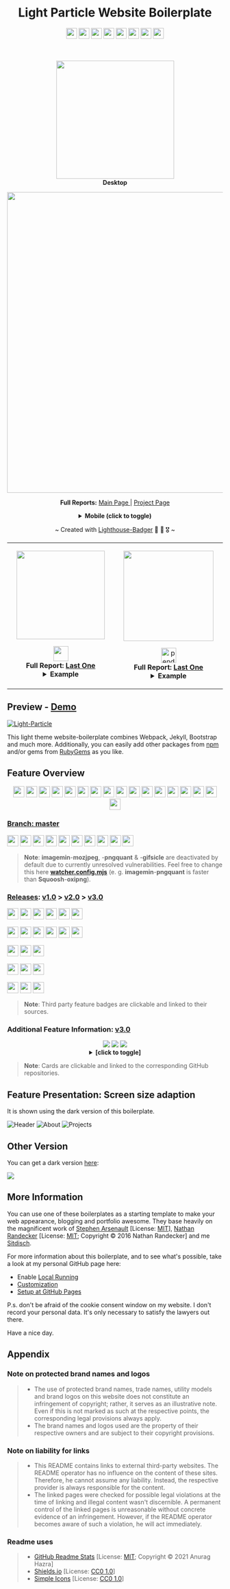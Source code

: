 <div align="center">
<h1>Light Particle Website Boilerplate</h1>
<a href="https://github.com/mythemeway/Light-Particle/actions?query=workflow%3ACodeQL" title="Explore it" target="_blank"><img height=25 src="https://img.shields.io/github/workflow/status/mythemeway/Light-Particle/CodeQL?logo=github&label=CodeQL" /></a>
<a href="https://github.com/mythemeway/Light-Particle/deployments/activity_log?environment=github-pages" title="Explore it" target="_blank"><img height=25 src="https://img.shields.io/github/deployments/mythemeway/Light-Particle/github-pages?logo=github&label=State" /></a>
<img height=25 src="https://img.shields.io/github/checks-status/mythemeway/Light-Particle/master?logo=github&label=Checks" />
<a title="Check it out" target="_blank" href="https://mythemeway.github.io/Light-Particle/"><img height=25 src="https://img.shields.io/website?url=https%3A%2F%2Fmythemeway.github.io/Light-Particle&label=Website" /></a>
<img height=25 src="https://img.shields.io/github/languages/code-size/mythemeway/Light-Particle?label=CodeSize" />
<img height=25 src="https://img.shields.io/github/repo-size/mythemeway/Light-Particle?label=RepoSize" />
<img height=25 src="https://img.shields.io/github/repo-size/mythemeway/mythemeway.github.io?label=BuildSize" />
<a title="Check it out" target="_blank" href="https://github.com/mythemeway/light-particle/releases"><img height=25 src="https://img.shields.io/github/v/release/mythemeway/light-particle?label=LastRelease" /></a><br>
<br><br>

<a title="Check Lighthouse out" target="_blank" href="https://github.com/GoogleChrome/lighthouse"><img width=275 src="https://img.shields.io/badge/Lighthouse-Average_Results-2A2E30.svg?logo=lighthouse" /></a><br>
<b>Desktop</b>

<img width=700 src="https://raw.githubusercontent.com/sitdisch/cloud/master/lighthouse_results/light_particle/desktop/pagespeed.svg" /><br>

<b>Full Reports:</b> <a href="https://htmlpreview.github.io/?https://raw.githubusercontent.com/sitdisch/cloud/master/lighthouse_results/light_particle/desktop/mythemeway_github_io_light_particle_.html" title="Check it out" target="_blank">Main Page </a> | <a href="https://htmlpreview.github.io/?https://raw.githubusercontent.com/sitdisch/cloud/master/lighthouse_results/light_particle/desktop/mythemeway_github_io_light_particle_projects_2020_10_31_project_1_html.html" title="Check it out" target="_blank">Project Page</a>

<details><summary><b>Mobile (click to toggle)</b></summary><br>
<img width=700 src="https://raw.githubusercontent.com/sitdisch/cloud/master/lighthouse_results/light_particle/mobile/pagespeed.svg" /><p>

<b>Full Reports:</b> <a href="https://htmlpreview.github.io/?https://raw.githubusercontent.com/sitdisch/cloud/master/lighthouse_results/light_particle/mobile/mythemeway_github_io_light_particle_.html" title="Check it out" target="_blank">Main Page </a> | <a href="https://htmlpreview.github.io/?https://raw.githubusercontent.com/sitdisch/cloud/master/lighthouse_results/light_particle/mobile/mythemeway_github_io_light_particle_projects_2020_10_31_project_1_html.html" title="Check it out" target="_blank">Project Page</a>
</details><p></p>

~ Created with [Lighthouse-Badger](https://github.com/myactionway/lighthouse-badger-action "Get it") :badger: :tokyo_tower: :medal_military: ~

<table>
<tr>
<td align="center" valign="top" width="500px">
<p></p>

<a title="Check Mozilla Observatory out" target="_blank" href="https://observatory.mozilla.org/"><img width=206 src="https://img.shields.io/badge/Observatory-Grade-2A2E30.svg?logo=mozilla" /></a>

<div>
<a title="Explore it" target="_blank" href="https://observatory.mozilla.org/analyze/mythemeway.github.io?third-party=false"><img height=35 src="https://img.shields.io/mozilla-observatory/grade/mythemeway.github.io?label=" /></a><br>
<b>Full Report: <a title="Check it out" target="_blank" href="https://observatory.mozilla.org/analyze/mythemeway.github.io?third-party=false">Last&nbsp;One</a></b>
<details><summary><b>Example</b></summary>
<img alt="Mozilla Observatory Report Example" src="https://raw.githubusercontent.com/sitdisch/cloud/master/images/mozilla_observatory_results.png" />
</details>
</div>
<p></p>

</td>
<td align="center" valign="top" width="500px">
<p></p>

<a title="Check Snyk out" target="_blank" href="https://snyk.io/"><img width=210 src="https://img.shields.io/badge/Snyk-Vulnerabilities-2A2E30.svg?logo=snyk" /></a>

<div>
<a title="Explore it" target="_blank" href="https://snyk.io/test/github/MyThemeWay/Light-Particle"><img loading="eager" alt="&nbsp;pending..." height=35 src="https://img.shields.io/snyk/vulnerabilities/github/mythemeway/light-particle?label=&cacheSeconds=maxAge" /></a><br>
<b>Full Report: <a title="Check it out" target="_blank" href="https://snyk.io/test/github/MyThemeWay/Light-Particle">Last&nbsp;One</a></b>
<details><summary><b>Example</b></summary>
<img alt="Snyk Report Example" src="https://raw.githubusercontent.com/sitdisch/cloud/master/images/snyk_lightparticle_results.png" />
</details>
</div>
<p></p>

</td>
</tr>
</table>

</div>

## Preview - [Demo](https://mythemeway.github.io/Light-Particle/ "Go there")

<a title="Go there" target="_blank" href="https://mythemeway.github.io/Light-Particle/"><img alt="Light-Particle" src="https://raw.githubusercontent.com/sitdisch/cloud/master/gifs/Light_collage.gif" ></a>

This light theme website-boilerplate combines Webpack, Jekyll, Bootstrap and much more. Additionally, you can easily add other packages from <a href="https://www.npmjs.com/" title="Check it out" target="_blank">npm</a> and/or gems from <a href="https://rubygems.org/" title="Check it out" target="_blank">RubyGems</a> as you like.

## Feature Overview
<div align="center">
	<a href="https://github.com/npm/cli" title="Check it out" target="_blank"><img height=26 src="https://img.shields.io/badge/npm--blue.svg?logo=npm"/></a>
	<a href="https://github.com/rubygems/rubygems" title="Check it out" target="_blank"><img height=26 src="https://img.shields.io/badge/RubyGems--blue.svg?logo=rubygems"/></a>
	<a href="https://www.npmjs.com/package/jquery" title="Check it out" target="_blank"><img height=26 src="https://img.shields.io/badge/jQuery--blue.svg?logo=jquery"/></a>
	<a href="https://www.npmjs.com/package/@babel/core" title="Check it out" target="_blank"><img height=26 src="https://img.shields.io/badge/BABEL--blue.svg?logo=babel"/></a>
	<a href="https://github.com/FortAwesome/Font-Awesome" title="Check it out" target="_blank"><img height=26 src="https://img.shields.io/badge/Font_Awesome--blue.svg?logo=font-awesome"/></a>
	<a href="https://www.npmjs.com/package/html-minifier-terser" title="Check it out" target="_blank"><img height=26 src="https://raw.githubusercontent.com/sitdisch/cloud/master/badges/particle/htmlminifier.svg"/></a>
	<a href="https://search.google.com/search-console/about" title="Check it out" target="_blank"><img height=26 src="https://img.shields.io/badge/Google_Search_Console--blue.svg?logo=Google-Search-Console"/></a>
	<a href="https://www.npmjs.com/package/mini-css-extract-plugin" title="Check it out" target="_blank"><img height=26 src="https://raw.githubusercontent.com/sitdisch/cloud/master/badges/particle/minicssextractplugin.svg"/></a>
	<a href="https://www.npmjs.com/package/terser-webpack-plugin" title="Check it out" target="_blank"><img height=26 src="https://raw.githubusercontent.com/sitdisch/cloud/master/badges/particle/terserwebpackplugin.svg"/></a>
	<a href="https://www.npmjs.com/package/sweet-scroll" title="Check it out" target="_blank"><img height=26 src="https://raw.githubusercontent.com/sitdisch/cloud/master/badges/particle/sweet_scroll.svg"/></a>
	<a href="https://github.com/devicons/devicon" title="Check it out" target="_blank"><img height=26 src="https://raw.githubusercontent.com/sitdisch/cloud/master/badges/particle/devicon.svg"/></a>
	<a href="https://github.com/JulianLaval/canvas-particle-network" title="Check it out" target="_blank"><img height=26 src="https://raw.githubusercontent.com/sitdisch/cloud/master/badges/particle/canvas_particle_network.svg"/></a>
	<a href="#feature-overview-clickable" title="Not linked" target="_blank"><img height=26 src="https://raw.githubusercontent.com/sitdisch/cloud/master/badges/particle/navbar_%26_scrollspy.svg"/></a>
	<a href="#feature-overview-clickable" title="Not linked" target="_blank"><img height=26 src="https://raw.githubusercontent.com/sitdisch/cloud/master/badges/particle/follow_buttons.svg"/></a>
	<a href="#feature-presentation-screen-size-adaption" title="Check it out" target="_blank"><img height=26 src="https://raw.githubusercontent.com/sitdisch/cloud/master/badges/particle/screen_size_adaption.svg"/></a>
	<a href="#feature-overview-clickable" title="Not linked" target="_blank"><img height=26 src="https://raw.githubusercontent.com/sitdisch/cloud/master/badges/particle/local_hosting_%26_development.svg"/></a>
	<a href="#feature-overview-clickable" title="Not linked" target="_blank"><img height=26 src="https://raw.githubusercontent.com/sitdisch/cloud/master/badges/particle/cross_browser_%26_device_presentation.svg"/></a>
</div>

### [Branch: master](https://github.com/MyThemeWay/Light-Particle/tree/master "Check it out")
<a title="Check it out" target="_blank" href="https://www.npmjs.com/package/webpack"><img height=26 src="https://img.shields.io/github/package-json/dependency-version/mythemeway/Light-particle/webpack?label=webpack&logo=webpack" /></a>
<a title="Check it out" target="_blank" href="https://www.npmjs.com/package/bootstrap"><img height=26 src="https://img.shields.io/github/package-json/dependency-version/mythemeway/Light-particle/bootstrap?label=Bootstrap&logo=bootstrap" /></a>
<a href="https://github.com/jekyll/jekyll" title="Check it out" target="_blank"><img height=26 src="https://img.shields.io/badge/jekyll-4.2.1-blue.svg?logo=jekyll"/></a>
<a href="https://github.com/nodejs/node" title="Check it out" target="_blank"><img height=26 src="https://img.shields.io/badge/Node.js-14.18.0-blue.svg?logo=node.js"/></a>
<a href="https://github.com/nvm-sh/nvm" title="Check it out" target="_blank"><img height=26 src="https://img.shields.io/badge/nvm-0.39.0-blue.svg"/></a>
<a href="https://www.npmjs.com/package/sass" title="Check it out" target="_blank"><img height=26 src="https://img.shields.io/badge/Sass-Dart-blue.svg?logo=sass"/></a>
<a href="https://github.com/GoogleChromeLabs/squoosh" title="Check it out" target="_blank"><img height=26 src="https://img.shields.io/badge/Squoosh-mozjpeg,_oxipng-blue.svg"/></a>
<a href="https://www.npmjs.com/package/imagemin" title="Check it out" target="_blank"><img height=26 src="https://img.shields.io/badge/imagemin-svgo-blue.svg"/></a>
<a href="https://www.npmjs.com/package/chokidar" title="Check it out" target="_blank"><img height=26 src="https://raw.githubusercontent.com/sitdisch/cloud/master/badges/particle/chokidar--blue.svg"/></a>
<a href="https://www.npmjs.com/package/css-minimizer-webpack-plugin" title="Check it out" target="_blank"><img height=26 src="https://raw.githubusercontent.com/sitdisch/cloud/master/badges/particle/cssminimizerwebpackplugin.svg"/></a>
> <b>Note</b>: <b>imagemin</b>-<b>mozjpeg</b>, -<b>pngquant</b> & -<b>gifsicle</b> are deactivated by default due to currently unresolved vulnerabilities. Feel free to change this here [<b>watcher.config.mjs</b>](https://github.com/MyThemeWay/Light-Particle/blob/master/watcher.config.mjs "Go there") (e.&nbsp;g. <b>imagemin</b>-<b>pngquant</b> is faster than <b>Squoosh</b>-<b>oxipng</b>).

### [Releases](https://github.com/MyThemeWay/Light-Particle/releases "Go there"): [v1.0](https://github.com/MyThemeWay/Light-Particle/releases/tag/v1.0 "Go there") > [v2.0](https://github.com/MyThemeWay/Light-Particle/releases/tag/v2.0 "Go there") > [v3.0](https://github.com/MyThemeWay/Light-Particle/releases/tag/v3.0 "Go there")
<a href="https://www.npmjs.com/package/webpack" title="Check it out" target="_blank"><img height=26 src="https://img.shields.io/badge/webpack-4.44_>_5.40_>_5.58-blue.svg?logo=webpack"/></a>
<a href="https://www.npmjs.com/package/bootstrap" title="Check it out" target="_blank"><img height=26 src="https://img.shields.io/badge/Bootstrap-4.6_>_5.0_>_5.1-blue.svg?logo=bootstrap"/></a>
<a href="https://github.com/jekyll/jekyll" title="Check it out" target="_blank"><img height=26 src="https://img.shields.io/badge/jekyll-4.2.0_>>_4.2.1-blue.svg?logo=jekyll"/></a>
<a href="https://github.com/nodejs/node" title="Check it out" target="_blank"><img height=26 src="https://img.shields.io/badge/Node.js-14.1_>...>_14.18-blue.svg?logo=node.js"/></a>
<a href="https://github.com/nvm-sh/nvm" title="Check it out" target="_blank"><img height=26 src="https://img.shields.io/badge/nvm-0.35_>...>_0.39-blue.svg"/></a>
<a href="https://www.npmjs.com/package/node-sass" title="Check it out" target="_blank"><img height=26 src="https://img.shields.io/badge/Sass-Node_>_Dart-blue.svg?logo=sass"/></a>

<a href="https://www.npmjs.com/package/image-webpack-loader" title="Check it out" target="_blank"><img height=26 src="https://raw.githubusercontent.com/sitdisch/cloud/master/badges/particle/image_webpack_loader.svg"/></a>
<img height=26 src="https://raw.githubusercontent.com/sitdisch/cloud/master/badges/particle/->-blue.svg"></img>
<a href="https://www.npmjs.com/package/image-minimizer-webpack-plugin" title="Check it out" target="_blank"><img height=26 src="https://raw.githubusercontent.com/sitdisch/cloud/master/badges/particle/imageminimizerwebpackplugin.svg"/></a>
<img height=26 src="https://raw.githubusercontent.com/sitdisch/cloud/master/badges/particle/->-blue.svg"></img>
<a href="https://github.com/GoogleChromeLabs/squoosh" title="Check it out" target="_blank"><img height=26 src="https://raw.githubusercontent.com/sitdisch/cloud/master/badges/particle/Squoosh-mozjpeg,_oxipng-blue.svg"/></a>
<a href="https://www.npmjs.com/package/imagemin" title="Check it out" target="_blank"><img height=26 src="https://raw.githubusercontent.com/sitdisch/cloud/master/badges/particle/imagemin-svgo-blue.svg"/></a>

<a href="https://www.npmjs.com/package/gulp" title="Check it out" target="_blank"><img height=26 src="https://img.shields.io/badge/Gulp-grey.svg?logo=gulp"/></a>
<img height=26 src="https://raw.githubusercontent.com/sitdisch/cloud/master/badges/particle/->>-blue.svg"></img>
<a href="https://www.npmjs.com/package/chokidar" title="Check it out" target="_blank"><img height=26 src="https://raw.githubusercontent.com/sitdisch/cloud/master/badges/particle/chokidar-grey.svg"/></a>

<a href="https://www.npmjs.com/package/optimize-css-assets-webpack-plugin" title="Check it out" target="_blank"><img height=26 src="https://raw.githubusercontent.com/sitdisch/cloud/master/badges/particle/Optimize_CSS_Assets_Webpack_Plugin-grey.svg"/></a>
<img height=26 src="https://raw.githubusercontent.com/sitdisch/cloud/master/badges/particle/->-blue.svg"></img>
<a href="https://www.npmjs.com/package/css-minimizer-webpack-plugin" title="Check it out" target="_blank"><img height=26 src="https://raw.githubusercontent.com/sitdisch/cloud/master/badges/particle/CssMinimizerWebpackPlugin-grey.svg"/></a>

<a href="https://www.npmjs.com/package/shelljs" title="Check it out" target="_blank"><img height=26 src="https://raw.githubusercontent.com/sitdisch/cloud/master/badges/particle/ShellJS-grey.svg"/></a>
<img height=26 src="https://raw.githubusercontent.com/sitdisch/cloud/master/badges/particle/->>-blue.svg"></img>
<a href="https://github.com/nodejs/node" title="Check it out" target="_blank"><img height=26 src="https://img.shields.io/badge/Node.js-grey.svg?logo=node.js"/></a>

> <b>Note</b>: Third party feature badges are clickable and linked to their sources.

<h3>Additional Feature Information: <a href="https://github.com/MyThemeWay/Light-Particle/releases/tag/v3.0" title="Check it out" target="_blank">v3.0</a></h3>
<div align="center">
	<a href="https://github.com/webpack/webpack" title="Explore this" target="_blank"><img src="https://github-readme-stats.vercel.app/api/pin/?username=webpack&repo=webpack&text_color=F1F1EB&border_color=050B0E&bg_color=2A2E30&title_color=FFFFFF&icon_color=E28905" /></a><span> </span>
	<a href="https://github.com/twbs/bootstrap" title="Explore this" target="_blank"><img src="https://github-readme-stats.vercel.app/api/pin/?username=twbs&repo=bootstrap&text_color=F1F1EB&border_color=050B0E&bg_color=212426&title_color=FFFFFF&icon_color=E28905" /></a><span> </span>
	<a href="https://github.com/jekyll/jekyll" title="Explore this" target="_blank"><img src="https://github-readme-stats.vercel.app/api/pin/?username=jekyll&repo=jekyll&text_color=F1F1EB&border_color=050B0E&bg_color=2A2E30&title_color=FFFFFF&icon_color=E28905" /></a><span> </span>
	<br>
	<details><summary><b>[click to toggle]</b></summary>
	<a href="https://github.com/nodejs/node" title="Explore this" target="_blank"><img src="https://github-readme-stats.vercel.app/api/pin/?username=nodejs&repo=node&text_color=F1F1EB&border_color=050B0E&bg_color=212426&title_color=FFFFFF&icon_color=E28905" /></a><span> </span>
	<a href="https://github.com/npm/cli" title="Explore this" target="_blank"><img src="https://github-readme-stats.vercel.app/api/pin/?username=npm&repo=cli&text_color=F1F1EB&border_color=050B0E&bg_color=2A2E30&title_color=FFFFFF&icon_color=E28905&show_owner=true" /></a><span> </span>
	<a href="https://github.com/nvm-sh/nvm" title="Explore this" target="_blank"><img src="https://github-readme-stats.vercel.app/api/pin/?username=nvm-sh&repo=nvm&text_color=F1F1EB&border_color=050B0E&bg_color=212426&title_color=FFFFFF&icon_color=E28905" /></a><span> </span>
	<a href="https://github.com/GoogleChromeLabs/squoosh" title="Explore this" target="_blank"><img src="https://github-readme-stats.vercel.app/api/pin/?username=GoogleChromeLabs&repo=squoosh&text_color=F1F1EB&border_color=050B0E&bg_color=2A2E30&title_color=FFFFFF&icon_color=E28905" /></a><span> </span>
	<a href="https://github.com/imagemin/imagemin" title="Explore this" target="_blank"><img src="https://github-readme-stats.vercel.app/api/pin/?username=imagemin&repo=imagemin&text_color=F1F1EB&border_color=050B0E&bg_color=212426&title_color=FFFFFF&icon_color=E28905" /></a><span> </span>
	<a href="https://github.com/paulmillr/chokidar" title="Explore this" target="_blank"><img src="https://github-readme-stats.vercel.app/api/pin/?username=paulmillr&repo=chokidar&text_color=F1F1EB&border_color=050B0E&bg_color=2A2E30&title_color=FFFFFF&icon_color=E28905" /></a><span> </span>
	<a href="https://github.com/sass/dart-sass" title="Explore this" target="_blank"><img src="https://github-readme-stats.vercel.app/api/pin/?username=sass&repo=dart-sass&text_color=F1F1EB&border_color=050B0E&bg_color=212426&title_color=FFFFFF&icon_color=E28905" /></a><span> </span>
	<a href="https://github.com/FortAwesome/Font-Awesome" title="Explore this" target="_blank"><img src="https://github-readme-stats.vercel.app/api/pin/?username=FortAwesome&repo=Font-Awesome&text_color=F1F1EB&border_color=050B0E&bg_color=2A2E30&title_color=FFFFFF&icon_color=E28905" /></a><span> </span>	
	<a href="https://github.com/jquery/jquery" title="Explore this" target="_blank"><img src="https://github-readme-stats.vercel.app/api/pin/?username=jquery&repo=jquery&text_color=F1F1EB&border_color=050B0E&bg_color=212426&title_color=FFFFFF&icon_color=E28905" /></a><span> </span>
	<a href="https://github.com/rubygems/rubygems" title="Explore this" target="_blank"><img src="https://github-readme-stats.vercel.app/api/pin/?username=rubygems&repo=rubygems&text_color=F1F1EB&border_color=050B0E&bg_color=2A2E30&title_color=FFFFFF&icon_color=E28905" /></a><span> </span>
	<a href="https://github.com/babel/babel" title="Explore this" target="_blank"><img src="https://github-readme-stats.vercel.app/api/pin/?username=babel&repo=babel&text_color=F1F1EB&border_color=050B0E&bg_color=212426&title_color=FFFFFF&icon_color=E28905" /></a><span> </span>
	<a href="https://github.com/terser/html-minifier-terser" title="Explore this" target="_blank"><img src="https://github-readme-stats.vercel.app/api/pin/?username=terser&repo=html-minifier-terser&text_color=F1F1EB&border_color=050B0E&bg_color=2A2E30&title_color=FFFFFF&icon_color=E28905" /></a><span> </span>
	<a href="https://github.com/webpack-contrib/css-minimizer-webpack-plugin" title="Explore this" target="_blank"><img src="https://github-readme-stats.vercel.app/api/pin/?username=webpack-contrib&repo=css-minimizer-webpack-plugin&text_color=F1F1EB&border_color=050B0E&bg_color=212426&title_color=FFFFFF&icon_color=E28905" /></a><span> </span>
	<a href="https://github.com/webpack-contrib/mini-css-extract-plugin" title="Explore this" target="_blank"><img src="https://github-readme-stats.vercel.app/api/pin/?username=webpack-contrib&repo=mini-css-extract-plugin&text_color=F1F1EB&border_color=050B0E&bg_color=2A2E30&title_color=FFFFFF&icon_color=E28905" /></a><span> </span>
	<a href="https://github.com/webpack-contrib/terser-webpack-plugin" title="Explore this" target="_blank"><img src="https://github-readme-stats.vercel.app/api/pin/?username=webpack-contrib&repo=terser-webpack-plugin&text_color=F1F1EB&border_color=050B0E&bg_color=212426&title_color=FFFFFF&icon_color=E28905" /></a><span> </span>
	<a href="https://github.com/JulianLaval/canvas-particle-network" title="Explore this" target="_blank"><img src="https://github-readme-stats.vercel.app/api/pin/?username=JulianLaval&repo=canvas-particle-network&text_color=F1F1EB&border_color=050B0E&bg_color=2A2E30&title_color=FFFFFF&icon_color=E28905" /></a><span> </span>
	<a href="https://github.com/wadackel/sweet-scroll" title="Explore this" target="_blank"><img src="https://github-readme-stats.vercel.app/api/pin/?username=wadackel&repo=sweet-scroll&text_color=F1F1EB&border_color=050B0E&bg_color=212426&title_color=FFFFFF&icon_color=E28905" /></a><span> </span>
	<a href="https://github.com/devicons/devicon" title="Explore this" target="_blank"><img src="https://github-readme-stats.vercel.app/api/pin/?username=devicons&repo=devicon&text_color=F1F1EB&border_color=050B0E&bg_color=2A2E30&title_color=FFFFFF&icon_color=E28905" /></a><span> </span>
	<h3 align="left" >Additional Feature Information: <a href="https://github.com/MyThemeWay/Light-Particle/releases/tag/v1.0" title="Check it out" target="_blank">v1.0</a> & <a href="https://github.com/MyThemeWay/Light-Particle/releases/tag/v2.0" title="Check it out" target="_blank">v2.0</a></h3>
	<a href="https://github.com/shelljs/shelljs" title="Explore this" target="_blank"><img src="https://github-readme-stats.vercel.app/api/pin/?username=shelljs&repo=shelljs&text_color=F1F1EB&border_color=050B0E&bg_color=212426&title_color=FFFFFF&icon_color=E28905" /></a><span> </span>
	<a href="https://github.com/gulpjs/gulp" title="Explore this" target="_blank"><img src="https://github-readme-stats.vercel.app/api/pin/?username=gulpjs&repo=gulp&text_color=F1F1EB&border_color=050B0E&bg_color=2A2E30&title_color=FFFFFF&icon_color=E28905" /></a><span> </span>
	<a href="https://github.com/tcoopman/image-webpack-loader" title="Explore this" target="_blank"><img src="https://github-readme-stats.vercel.app/api/pin/?username=tcoopman&repo=image-webpack-loader&text_color=F1F1EB&border_color=050B0E&bg_color=212426&title_color=FFFFFF&icon_color=E28905" /></a><span> </span>
	<a href="https://github.com/webpack-contrib/image-minimizer-webpack-plugin" title="Explore this" target="_blank"><img src="https://github-readme-stats.vercel.app/api/pin/?username=webpack-contrib&repo=image-minimizer-webpack-plugin&text_color=F1F1EB&border_color=050B0E&bg_color=2A2E30&title_color=FFFFFF&icon_color=E28905" /></a><span> </span>
	<a href="https://github.com/NMFR/optimize-css-assets-webpack-plugin" title="Explore this" target="_blank"><img src="https://github-readme-stats.vercel.app/api/pin/?username=NMFR&repo=optimize-css-assets-webpack-plugin&text_color=F1F1EB&border_color=050B0E&bg_color=212426&title_color=FFFFFF&icon_color=E28905" /></a><span> </span>
	<a href="https://github.com/sass/node-sass" title="Explore this" target="_blank"><img src="https://github-readme-stats.vercel.app/api/pin/?username=sass&repo=node-sass&text_color=F1F1EB&border_color=050B0E&bg_color=2A2E30&title_color=FFFFFF&icon_color=E28905" /></a><span> </span>
	</details><p></p>
</div>

> <b>Note</b>: Cards are clickable and linked to the corresponding GitHub repositories.

## Feature Presentation: Screen size adaption

It is shown using the dark version of this boilerplate.

<img alt="Header" src="https://raw.githubusercontent.com/sitdisch/cloud/master/gifs/screenAdaption_header.gif" >
<img alt="About" src="https://raw.githubusercontent.com/sitdisch/cloud/master/gifs/screenAdaption_about.gif" >
<img alt="Projects" src="https://raw.githubusercontent.com/sitdisch/cloud/master/gifs/screenAdaption_projects.gif" >

## Other Version

You can get a dark version [here](https://github.com/mythemeway/Dark-Particle "Go there"):

<a href="https://github.com/mythemeway/Dark-Particle" title="Check it out" target="_blank"><img src="https://repository-images.githubusercontent.com/324961883/45151580-4cea-11eb-9e3a-45882478a112" /></a>

## More Information

You can use one of these boilerplates as a starting template to make your web appearance, blogging and portfolio awesome. They base heavily on the magnificent work of [Stephen Arsenault](https://github.com/s-arsenault/s-arsenault.github.io "Go there") [License: [MIT](https://github.com/s-arsenault/s-arsenault.github.io/blob/master/LICENSE.txt "Go there")], [Nathan Randecker](https://github.com/nrandecker/particle "Go there") [License: [MIT](https://github.com/nrandecker/particle/blob/master/LICENSE.txt "Go there"); Copyright ©️ 2016 Nathan Randecker] and me [Sitdisch](https://github.com/sitdisch "Go there").

For more information about this boilerplate, and to see what's possible, take a look at my personal GitHub page here:
- Enable [Local Running](https://sitdisch.github.io/mythemeway/2020/11/01/light-particle.html#local-running "Go there")
- [Customization](https://sitdisch.github.io/mythemeway/2020/11/01/light-particle.html#customization "Go there")
- [Setup at GitHub Pages](https://sitdisch.github.io/mythemeway/2020/11/01/light-particle.html#setup-at-github-pages "Go there")

P.s. don't be afraid of the cookie consent window on my website. I don't record your personal data. It's only necessary to satisfy the lawyers out there.

Have a nice day.

## Appendix
### Note on protected brand names and logos
> * The use of protected brand names, trade names, utility models and brand logos on this website does not constitute an infringement of copyright; rather, it serves as an illustrative note. Even if this is not marked as such at the respective points, the corresponding legal provisions always apply.
> * The brand names and logos used are the property of their respective owners and are subject to their copyright provisions.

### Note on liability for links
> * This README contains links to external third-party websites. The README operator has no influence on the content of these sites. Therefore, he cannot assume any liability. Instead, the respective provider is always responsible for the content.
> * The linked pages were checked for possible legal violations at the time of linking and illegal content wasn't discernible. A permanent control of the linked pages is unreasonable without concrete evidence of an infringement. However, if the README operator becomes aware of such a violation, he will act immediately. 

### Readme uses
> * [GitHub Readme Stats](https://github.com/anuraghazra/github-readme-stats "Check it out") [License: [MIT](https://github.com/anuraghazra/github-readme-stats/blob/master/LICENSE "Go there"); Copyright ©️ 2021 Anurag Hazra]
> * [Shields.io](https://github.com/badges/shields "Check it out") [License: [CC0 1.0](https://github.com/badges/shields/blob/master/LICENSE "Go there")] 
> * [Simple Icons](https://simpleicons.org/ "Check it out") [License: [CC0 1.0](https://github.com/simple-icons/simple-icons/blob/develop/LICENSE.md "Go there")]
